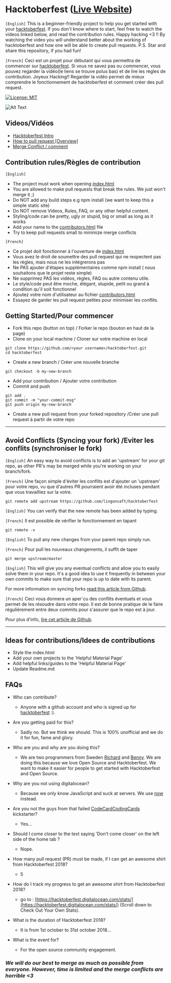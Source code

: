 # Hacktoberfest ([Live Website](https://hacktoberfest.lingonsaft.com/))

```[English]```
This is a beginner-friendly project to help you get started with your
[hacktoberfest](https://hacktoberfest.digitalocean.com/). If you don't
know where to start, feel free to watch the videos linked below, and
read the contribution rules. Happy hacking <3 !!
By watching the video you will understand better about the working of hacktoberfest and how one will be able to create pull requests.
P.S. Star and share this repository, if you had fun!

```[French]```
Ceci est un projet pour débutant qui vous permettra de commencer sur [hacktoberfest](https://hacktoberfest.digitalocean.com/). Si vous ne savez pas ou commencer, vous pouvez regarder la vidéo(le liens se trouve polus bas) et de lire les règles de contribution. Joyeux Hacking!!
Regarder la vidéo permet de mieux comprendre le fonctionnement de hacktoberfest et comment créer des pull request.

[![License: MIT](https://img.shields.io/badge/License-MIT-yellow.svg)](https://opensource.org/licenses/MIT)

![Alt Text](https://raw.githubusercontent.com/lauras5/hacktoberfest/master/images/hacktoberfest2018.gif)


## Videos/Vidéos

- [Hacktoberfest Intro](https://youtu.be/OsAFX_ZbgaE)
- [How to pull request [Overview]](https://youtu.be/DIj2q02gvKs)
- [Merge Conflict / comment](https://youtu.be/zOx5PJTY8CI)


## Contribution rules/Règles de contribution

```[English]```
- The project must work when opening [index.html](https://github.com/lingonsaft/hacktoberfest/blob/master/index.html)
- You are allowed to make pull requests that break the rules. We just won't merge it ;)
- Do NOT add any build steps e.g npm install (we want to keep this a simple static site)
- Do NOT remove Videos, Rules, FAQ, or any other helpful content.
- Styling/code can be pretty, ugly or stupid, big or small as long as it works
- Add your name to the [contributors.html](https://github.com/lingonsaft/hacktoberfest/blob/master/contributors.html) file
- Try to keep pull requests small to minimize merge conflicts

```[French]```
- Ce projet doit fonctionner à l'ouverture de [index.html](https://github.com/lingonsaft/hacktoberfest/blob/master/index.html)
- Vous avez le droit de soumettre des pull request qui ne respectent pas les règles, mais nous ne les intégrerons pas
- Ne PAS ajouter d'étapes supplémentaires comme npm install ( nous souhaitons que le projet reste simple)
- Ne supprimez PAS les vidéos, règles, FAQ ou autre contenu utile.
- Le style/code peut être moche, élégant, stupide, petit ou grand à condition qu'il soit fonctionnel
- Ajoutez votre nom d'utilisateur au fichier [contributors.html](https://github.com/lingonsaft/hacktoberfest/blob/master/contributors.html)
- Essayez de garder les pull request petites pour minimiser les conflits.


## Getting Started/Pour commencer

- Fork this repo (button on top) / Forker le repo (bouton en haut de la page)
- Clone on your local machine / Cloner sur votre machine en local

```terminal
git clone https://github.com/<your username>/hacktoberfest.git
cd hacktoberfest
```

- Create a new branch / Créer une nouvelle branche

```terminal
git checkout -b my-new-branch
```

- Add your contribution / Ajouter votre contribution
- Commit and push

```terminal
git add .
git commit -m "your-commit-msg"
git push origin my-new-branch
```

- Create a new pull request from your forked repository /Créer une pull request à partir de votre repo

-------------------------

## Avoid Conflicts (Syncing your fork) /Eviter les conflits (synchroniser le fork)

```[English]``` An easy way to avoid conflicts is to add an 'upstream' for your git repo, as other PR's may be merged while you're working on your branch/fork.

```[French]``` Une façon simple d'éviter les conflits est d'ajouter un 'upstream' pour votre repo, vu que d'autres PR pourraient avoir été incluses pendant que vous travailliez sur la votre.

```terminal
git remote add upstream https://github.com/lingonsaft/hacktoberfest
```

```[English]``` You can verify that the new remote has been added by typing.

```[French]``` Il est possible de vérifier le fonctionnement en tapant

```terminal
git remote -v
```

```[English]``` To pull any new changes from your parent repo simply run.

```[French]``` Pour pull les nouveaux changements, il suffit de taper

```terminal
git merge upstream/master
```

```[English]``` 
This will give you any eventual conflicts and allow you to easily solve them in your repo. It's a good idea to use it frequently in between your own commits to make sure that your repo is up to date with its parent.

For more information on syncing forks [read this article from Github](https://help.github.com/articles/syncing-a-fork/).

```[French]``` 
Ceci vous donnera un aper`cu des conflits éventuels et vous permet de les résoudre dans votre repo. Il est de bonne pratique de le faire régulièrement entre deux commits pour s'assurer que le repo est à jour.

Pour plus d'info, [lire cet article de Github](https://help.github.com/articles/syncing-a-fork/).

-------------------------

## Ideas for contributions/Idees de contributions

- Style the index.html
- Add your own projects to the 'Helpful Material Page'
- Add helpful links/guides to the 'Helpful Material Page'
- Update Readme.md

## FAQs

- Who can contribute?

  - Anyone with a github account and who is signed up for [hacktoberfest](https://hacktoberfest.digitalocean.com/) :).

- Are you getting paid for this?

  - Sadly no. But we think we should. This is 100% unofficial and we do it for fun, fame and glory.

- Who are you and why are you doing this?
  - We are two programmers from Sweden [Richard](https://github.com/richie-south)
  and [Benny](https://github.com/BennyCarlsson). We are doing this because we love Open
  Source and Hacktoberfest. We want to make it easier for people to get started with Hacktoberfest and Open Source.
- Why are you not using digitalocean?
  - Because we only know JavaScript and suck at servers. We use [now](https://zeit.co/now) instead.
- Are you not the guys from that failed [CodeCardCodingCards](https://www.kickstarter.com/projects/lingonsaft/codecardcodingcards) kickstarter?
  - Yes...
- Should I come closer to the text saying 'Don't come closer' on the left side of the home tab ?
  - Nope.
- How many pull request (PR) must be made, if I can get an awesome shirt from Hacktoberfest 2018?
  - 5
- How do I track my progress to get an awesome shirt from Hacktoberfest 2018?
  - go to : [https://hacktoberfest.digitalocean.com/stats/](https://hacktoberfest.digitalocean.com/stats/) (Scroll down to Check Out Your Own Stats).
- What is the duration of Hacktoberfest 2018?
  - It is from 1st october to 31st october 2018...
- What is the event for?
  - For the open source community engagement.

### *We will do our best to merge as much as possible from everyone. However, time is limited and the merge conflicts are horrible <3*
